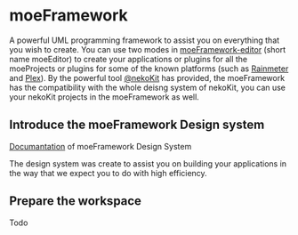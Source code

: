 # moeFramework

A powerful UML programming framework to assist you on everything that you wish
to create. You can use two modes in [moeFramework-editor](https://github.com/moeFramework/moeFramework-editor)
(short name moeEditor) to create your applications or plugins for all the
moeProjects or plugins for some of the known platforms (such as [Rainmeter](https://www.rainmeter.net/)
and [Plex](https://www.plex.tv/)). By the powerful tool [@nekoKit](https://github.com/nekoKit)
has provided, the moeFramework has the compatibility with the whole deisng system
of nekoKit, you can use your nekoKit projects in the moeFramework as well.

## Introduce the moeFramework Design system

[Documantation](https://github.com/moeFramework/moeFramework-Design-System) of
moeFramework Design System

The design system was create to assist you on building your applications in the
way that we expect you to do with high efficiency.

## Prepare the workspace

Todo
